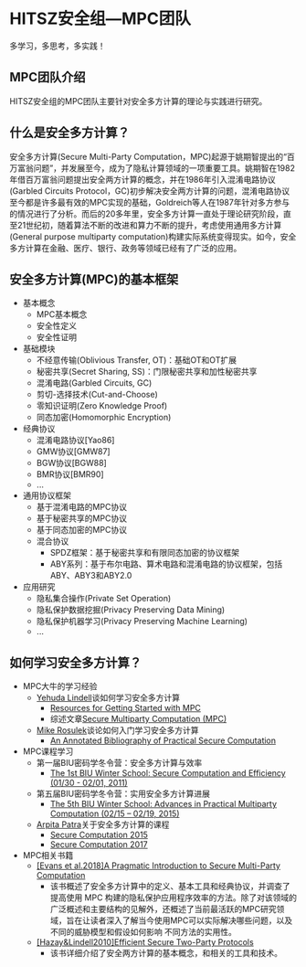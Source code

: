 # HITSZ安全组—MPC团队
多学习，多思考，多实践！

## MPC团队介绍
HITSZ安全组的MPC团队主要针对安全多方计算的理论与实践进行研究。

## 什么是安全多方计算？
安全多方计算(Secure Multi-Party Computation，MPC)起源于姚期智提出的“百万富翁问题”，并发展至今，成为了隐私计算领域的一项重要工具。姚期智在1982年借百万富翁问题提出安全两方计算的概念，并在1986年引入混淆电路协议(Garbled Circuits Protocol，GC)初步解决安全两方计算的问题，混淆电路协议至今都是许多最有效的MPC实现的基础，Goldreich等人在1987年针对多方参与的情况进行了分析。而后的20多年里，安全多方计算一直处于理论研究阶段，直至21世纪初，随着算法不断的改进和算力不断的提升，考虑使用通用多方计算(General purpose multiparty computation)构建实际系统变得现实。如今，安全多方计算在金融、医疗、银行、政务等领域已经有了广泛的应用。

## 安全多方计算(MPC)的基本框架
+ 基本概念
  + MPC基本概念
  + 安全性定义
  + 安全性证明
+ 基础模块
  + 不经意传输(Oblivious Transfer, OT)：基础OT和OT扩展
  + 秘密共享(Secret Sharing, SS)：门限秘密共享和加性秘密共享
  + 混淆电路(Garbled Circuits, GC)
  + 剪切-选择技术(Cut-and-Choose)
  + 零知识证明(Zero Knowledge Proof)
  + 同态加密(Homomorphic Encryption)
+ 经典协议
  + 混淆电路协议[Yao86]
  + GMW协议[GMW87]
  + BGW协议[BGW88]
  + BMR协议[BMR90]
  + ...
+ 通用协议框架
  + 基于混淆电路的MPC协议
  + 基于秘密共享的MPC协议
  + 基于同态加密的MPC协议
  + 混合协议
    + SPDZ框架：基于秘密共享和有限同态加密的协议框架
    + ABY系列：基于布尔电路、算术电路和混淆电路的协议框架，包括ABY、ABY3和ABY2.0
+ 应用研究
  + 隐私集合操作(Private Set Operation)
  + 隐私保护数据挖掘(Privacy Preserving Data Mining)
  + 隐私保护机器学习(Privacy Preserving Machine Learning)
  + ...

## 如何学习安全多方计算？
+ MPC大牛的学习经验
  + [Yehuda Lindell](https://u.cs.biu.ac.il/~lindell/)谈如何学习安全多方计算
    + [Resources for Getting Started with MPC](https://u.cs.biu.ac.il/~lindell/MPC-resources.html)
    + 综述文章[Secure Multiparty Computation (MPC)](https://eprint.iacr.org/2020/300.pdf)
  + [Mike Rosulek](https://web.engr.oregonstate.edu/~rosulekm/)谈论如何入门学习安全多方计算
    + [An Annotated Bibliography of Practical Secure Computation](https://web.engr.oregonstate.edu/~rosulekm/scbib/index.php?n=Main.GettingStarted)
+ MPC课程学习
  + 第一届BIU密码学冬令营：安全多方计算与效率
    + [The 1st BIU Winter School: Secure Computation and Efficiency (01/30 - 02/01, 2011)](https://cyber.biu.ac.il/event/the-1st-biu-winter-school/)
  + 第五届BIU密码学冬令营：实用安全多方计算进展
    + [The 5th BIU Winter School: Advances in Practical Multiparty Computation (02/15 – 02/19, 2015)](https://cyber.biu.ac.il/event/the-5th-biu-winter-school/)
  + [Arpita Patra](https://www.csa.iisc.ac.in/~arpita/index.html)关于安全多方计算的课程
    + [Secure Computation 2015](https://www.csa.iisc.ac.in/~arpita/SecureComputation15.html)
    + [Secure Computation 2017](https://www.csa.iisc.ac.in/~arpita/FoSC17.html)
+ MPC相关书籍
  + [[Evans et al.2018]A Pragmatic Introduction to Secure Multi-Party Computation](https://securecomputation.org/)
    + 该书概述了安全多方计算中的定义、基本工具和经典协议，并调查了提高使用 MPC 构建的隐私保护应用程序效率的方法。除了对该领域的广泛概述和主要结构的见解外，还概述了当前最活跃的MPC研究领域，旨在让读者深入了解当今使用MPC可以实际解决哪些问题，以及不同的威胁模型和假设如何影响 不同方法的实用性。
  + [[Hazay&Lindell2010]Efficient Secure Two-Party Protocols](https://link.springer.com/book/10.1007/978-3-642-14303-8)
    + 该书详细介绍了安全两方计算的基本概念，和相关的工具和技术。
